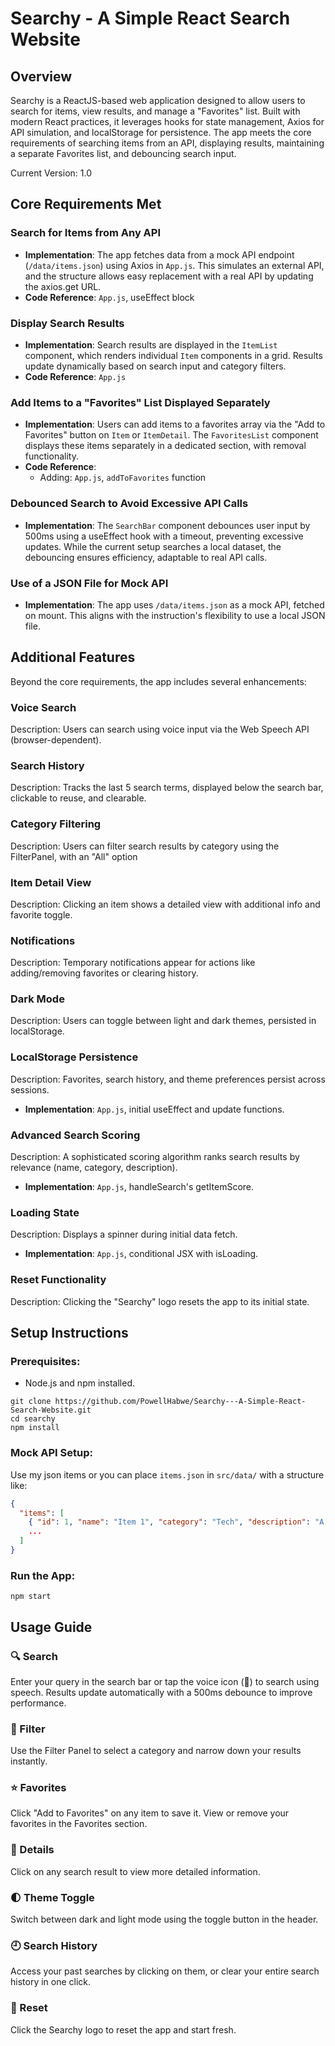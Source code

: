 # Searchy - A Simple React Search Website

## Overview
Searchy is a ReactJS-based web application designed to allow users to search for items, view results, and manage a "Favorites" list. Built with modern React practices, it leverages hooks for state management, Axios for API simulation, and localStorage for persistence. The app meets the core requirements of searching items from an API, displaying results, maintaining a separate Favorites list, and debouncing search input.

Current Version: 1.0

## Core Requirements Met

### Search for Items from Any API
- **Implementation**: The app fetches data from a mock API endpoint (`/data/items.json`) using Axios in `App.js`. This simulates an external API, and the structure allows easy replacement with a real API by updating the axios.get URL.
- **Code Reference**: `App.js`, useEffect block

### Display Search Results
- **Implementation**: Search results are displayed in the `ItemList` component, which renders individual `Item` components in a grid. Results update dynamically based on search input and category filters.
- **Code Reference**: `App.js`

### Add Items to a "Favorites" List Displayed Separately
- **Implementation**: Users can add items to a favorites array via the "Add to Favorites" button on `Item` or `ItemDetail`. The `FavoritesList` component displays these items separately in a dedicated section, with removal functionality.
- **Code Reference**: 
  - Adding: `App.js`, `addToFavorites` function

### Debounced Search to Avoid Excessive API Calls
- **Implementation**: The `SearchBar` component debounces user input by 500ms using a useEffect hook with a timeout, preventing excessive updates. While the current setup searches a local dataset, the debouncing ensures efficiency, adaptable to real API calls.

### Use of a JSON File for Mock API
- **Implementation**: The app uses `/data/items.json` as a mock API, fetched on mount. This aligns with the instruction's flexibility to use a local JSON file.

## Additional Features
Beyond the core requirements, the app includes several enhancements:

### Voice Search
Description: Users can search using voice input via the Web Speech API (browser-dependent).

### Search History
Description: Tracks the last 5 search terms, displayed below the search bar, clickable to reuse, and clearable.

### Category Filtering
Description: Users can filter search results by category using the FilterPanel, with an "All" option

### Item Detail View
Description: Clicking an item shows a detailed view with additional info and favorite toggle.

### Notifications
Description: Temporary notifications appear for actions like adding/removing favorites or clearing history.

### Dark Mode
Description: Users can toggle between light and dark themes, persisted in localStorage.

### LocalStorage Persistence
Description: Favorites, search history, and theme preferences persist across sessions.
- **Implementation**: `App.js`, initial useEffect and update functions.

### Advanced Search Scoring
Description: A sophisticated scoring algorithm ranks search results by relevance (name, category, description).
- **Implementation**: `App.js`, handleSearch's getItemScore.

### Loading State
Description: Displays a spinner during initial data fetch.
- **Implementation**: `App.js`, conditional JSX with isLoading.

### Reset Functionality
Description: Clicking the "Searchy" logo resets the app to its initial state.

## Setup Instructions
### Prerequisites:
- Node.js and npm installed.

```
git clone https://github.com/PowellHabwe/Searchy---A-Simple-React-Search-Website.git
cd searchy
npm install
```

### Mock API Setup:
Use my json items or you can place `items.json` in `src/data/` with a structure like:

```json
{
  "items": [
    { "id": 1, "name": "Item 1", "category": "Tech", "description": "A tech item" },
    ...
  ]
}
```

### Run the App:
```
npm start
```

## Usage Guide

### 🔍 Search
Enter your query in the search bar or tap the voice icon (🎤) to search using speech. Results update automatically with a 500ms debounce to improve performance.

### 🎯 Filter
Use the Filter Panel to select a category and narrow down your results instantly.

### ⭐ Favorites
Click "Add to Favorites" on any item to save it. View or remove your favorites in the Favorites section.

### 📄 Details
Click on any search result to view more detailed information.

### 🌓 Theme Toggle
Switch between dark and light mode using the toggle button in the header.

### 🕘 Search History
Access your past searches by clicking on them, or clear your entire search history in one click.

### 🔄 Reset
Click the Searchy logo to reset the app and start fresh.